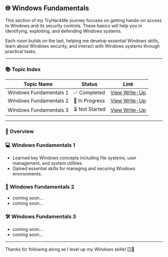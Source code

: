## 🌐 Windows Fundamentals  

This section of my TryHackMe journey focuses on getting hands-on access to Windows and its security controls. These basics will help you in identifying, exploiting, and defending Windows systems.

Each room builds on the last, helping me develop essential Windows skills, learn about Windows security, and interact with Windows systems through practical tasks.

---

### 📚 Topic Index  

| Topic Name                | Status        | Link                                                                 |
|---------------------------|---------------|----------------------------------------------------------------------|
| Windows Fundamentals 1     | ✅ Completed   | [View Write-Up](https://github.com/MQKGitHub/Windows-Fundamentals-1) |
| Windows Fundamentals 2     | 🔄 In Progress | [View Write-Up](https://github.com/MQKGitHub/Windows-Fundamentals-2) |
| Windows Fundamentals 3     | ⏳ Not Started | [View Write-Up](https://github.com/MQKGitHub/Windows-Fundamentals-3) |

---

### 🧠 Overview  

### 💻 Windows Fundamentals 1  
- Learned key Windows concepts including file systems, user management, and system utilities.  
- Gained essential skills for managing and securing Windows environments.


### 🔐 Windows Fundamentals 2  
- coming soon...
- coming soon...

### 🛠️ Windows Fundamentals 3  
- coming soon...
- coming soon...

---

Thanks for following along as I level up my Windows skills! 🪟🔧
